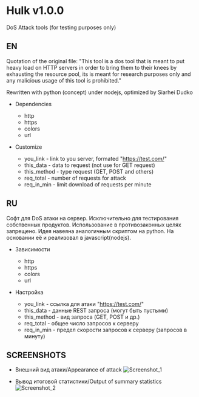 ﻿# Hulk v1.0.0
DoS Attack tools (for testing purposes only)

## EN

Quotation of the original file:
"This tool is a dos tool that is meant to put heavy load on HTTP servers in 
order to bring them to their knees by exhausting the resource pool, 
its is meant for research purposes only and any malicious usage of this tool is prohibited."
	
Rewritten with python (concept) under nodejs, optimized by Siarhei Dudko

- Dependencies
  - http
  - https
  - colors
  - url
  
- Customize
  - you_link - link to you server, formated "https://test.com/"
  - this_data - data to request (not use for GET request)
  - this_method - type request (GET, POST and others)
  - req_total - number of requests for attack
  - req_in_min - limit download of requests per minute

## RU  

Софт для DoS атаки на сервер. Исключительно для тестирования собственных продуктов. 
Использование в противозаконных целях запрещено. Идея навеяна аналогичным скриптом на python.
На основании её и реализовал в javascript(nodejs).

- Зависимости
  - http
  - https
  - colors
  - url

- Настройка
  - you_link - ссылка для атаки "https://test.com/"
  - this_data - данные REST запроса (могут быть пустыми)
  - this_method - вид запроса (GET, POST и др.)
  - req_total - общее число запросов к серверу
  - req_in_min - предел скорости запросов к серверу (запросов в минуту)
  
## SCREENSHOTS

- Внешний вид атаки/Appearance of attack
![Screenshot_1](https://github.com/siarheidudko/hulk/raw/img/Screenshot_1.png)

- Вывод итоговой статистики/Output of summary statistics
![Screenshot_2](https://github.com/siarheidudko/hulk/raw/img/Screenshot_2.png)